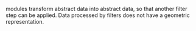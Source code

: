 [](project:#cat-Filter) modules transform abstract data into abstract data, so that another filter step can be applied.
Data processed by filters does not have a geometric representation.
